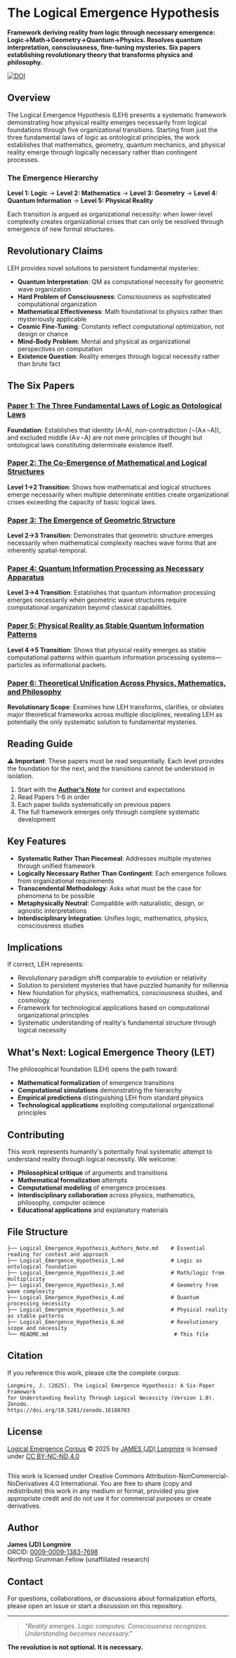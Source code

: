 # The Logical Emergence Hypothesis

**Framework deriving reality from logic through necessary emergence: Logic→Math→Geometry→Quantum→Physics. Resolves quantum interpretation, consciousness, fine-tuning mysteries. Six papers establishing revolutionary theory that transforms physics and philosophy.**

[![DOI](https://zenodo.org/badge/DOI/10.5281/zenodo.16188703.svg)](https://doi.org/10.5281/zenodo.16188703)

## Overview

The Logical Emergence Hypothesis (LEH) presents a systematic framework demonstrating how physical reality emerges necessarily from logical foundations through five organizational transitions. Starting from just the three fundamental laws of logic as ontological principles, the work establishes that mathematics, geometry, quantum mechanics, and physical reality emerge through logically necessary rather than contingent processes.

### The Emergence Hierarchy

**Level 1: Logic** → **Level 2: Mathematics** → **Level 3: Geometry** → **Level 4: Quantum Information** → **Level 5: Physical Reality**

Each transition is argued as organizational necessity: when lower-level complexity creates organizational crises that can only be resolved through emergence of new formal structures.

## Revolutionary Claims

LEH provides novel solutions to persistent fundamental mysteries:

- **Quantum Interpretation**: QM as computational necessity for geometric wave organization
- **Hard Problem of Consciousness**: Consciousness as sophisticated computational organization  
- **Mathematical Effectiveness**: Math foundational to physics rather than mysteriously applicable
- **Cosmic Fine-Tuning**: Constants reflect computational optimization, not design or chance
- **Mind-Body Problem**: Mental and physical as organizational perspectives on computation
- **Existence Question**: Reality emerges through logical necessity rather than brute fact

## The Six Papers

### [Paper 1: The Three Fundamental Laws of Logic as Ontological Laws](https://github.com/jdlongmire/logical_emergence/blob/main/Logical_Emergence_Hypothesis_1.md)
**Foundation**: Establishes that identity (A=A), non-contradiction (¬(A∧¬A)), and excluded middle (A∨¬A) are not mere principles of thought but ontological laws constituting determinate existence itself.

### [Paper 2: The Co-Emergence of Mathematical and Logical Structures](https://github.com/jdlongmire/logical_emergence/blob/main/Logical_Emergence_Hypothesis_2.md)
**Level 1→2 Transition**: Shows how mathematical and logical structures emerge necessarily when multiple determinate entities create organizational crises exceeding the capacity of basic logical laws.

### [Paper 3: The Emergence of Geometric Structure](https://github.com/jdlongmire/logical_emergence/blob/main/Logical_Emergence_Hypothesis_3.md)
**Level 2→3 Transition**: Demonstrates that geometric structure emerges necessarily when mathematical complexity reaches wave forms that are inherently spatial-temporal.

### [Paper 4: Quantum Information Processing as Necessary Apparatus](https://github.com/jdlongmire/logical_emergence/blob/main/Logical_Emergence_Hypothesis_4.md)
**Level 3→4 Transition**: Establishes that quantum information processing emerges necessarily when geometric wave structures require computational organization beyond classical capabilities.

### [Paper 5: Physical Reality as Stable Quantum Information Patterns](https://github.com/jdlongmire/logical_emergence/blob/main/Logical_Emergence_Hypothesis_5.md)
**Level 4→5 Transition**: Shows that physical reality emerges as stable computational patterns within quantum information processing systems—particles as informational packets.

### [Paper 6: Theoretical Unification Across Physics, Mathematics, and Philosophy](https://github.com/jdlongmire/logical_emergence/blob/main/Logical_Emergence_Hypothesis_6.md)
**Revolutionary Scope**: Examines how LEH transforms, clarifies, or obviates major theoretical frameworks across multiple disciplines, revealing LEH as potentially the only systematic solution to fundamental mysteries.

## Reading Guide

**⚠️ Important**: These papers must be read sequentially. Each level provides the foundation for the next, and the transitions cannot be understood in isolation.

1. Start with the **[Author's Note](https://github.com/jdlongmire/logical_emergence/blob/main/Logical_Emergence_Hypothesis_Authors_Note.md)** for context and expectations
2. Read Papers 1-6 in order
3. Each paper builds systematically on previous papers
4. The full framework emerges only through complete systematic development

## Key Features

- **Systematic Rather Than Piecemeal**: Addresses multiple mysteries through unified framework
- **Logically Necessary Rather Than Contingent**: Each emergence follows from organizational requirements
- **Transcendental Methodology**: Asks what must be the case for phenomena to be possible
- **Metaphysically Neutral**: Compatible with naturalistic, design, or agnostic interpretations
- **Interdisciplinary Integration**: Unifies logic, mathematics, physics, consciousness studies

## Implications

If correct, LEH represents:
- Revolutionary paradigm shift comparable to evolution or relativity
- Solution to persistent mysteries that have puzzled humanity for millennia  
- New foundation for physics, mathematics, consciousness studies, and cosmology
- Framework for technological applications based on computational organizational principles
- Systematic understanding of reality's fundamental structure through logical necessity

## What's Next: Logical Emergence Theory (LET)

The philosophical foundation (LEH) opens the path toward:
- **Mathematical formalization** of emergence transitions
- **Computational simulations** demonstrating the hierarchy
- **Empirical predictions** distinguishing LEH from standard physics
- **Technological applications** exploiting computational organizational principles

## Contributing

This work represents humanity's potentially final systematic attempt to understand reality through logical necessity. We welcome:

- **Philosophical critique** of arguments and transitions
- **Mathematical formalization** attempts 
- **Computational modeling** of emergence processes
- **Interdisciplinary collaboration** across physics, mathematics, philosophy, computer science
- **Educational applications** and explanatory materials

## File Structure

```
├── Logical_Emergence_Hypothesis_Authors_Note.md    # Essential reading for context and approach
├── Logical_Emergence_Hypothesis_1.md               # Logic as ontological foundation
├── Logical_Emergence_Hypothesis_2.md               # Math/logic from multiplicity  
├── Logical_Emergence_Hypothesis_3.md               # Geometry from wave complexity
├── Logical_Emergence_Hypothesis_4.md               # Quantum processing necessity
├── Logical_Emergence_Hypothesis_5.md               # Physical reality as stable patterns
├── Logical_Emergence_Hypothesis_6.md               # Revolutionary scope and necessity
└── README.md                                        # This file
```

## Citation

If you reference this work, please cite the complete corpus:

```
Longmire, J. (2025). The Logical Emergence Hypothesis: A Six-Paper Framework 
for Understanding Reality Through Logical Necessity (Version 1.0). Zenodo. 
https://doi.org/10.5281/zenodo.16188703
```

## License

<a href="https://github.com/jdlongmire/logical_emergence">Logical Emergence Corpus</a> © 2025 by <a href="https://github.com/jdlongmire">JAMES (JD) Longmire</a> is licensed under <a href="https://creativecommons.org/licenses/by-nc-nd/4.0/">CC BY-NC-ND 4.0</a>

<img src="https://mirrors.creativecommons.org/presskit/icons/cc.svg" alt="" style="max-width: 1em;max-height:1em;margin-left: .2em;"><img src="https://mirrors.creativecommons.org/presskit/icons/by.svg" alt="" style="max-width: 1em;max-height:1em;margin-left: .2em;"><img src="https://mirrors.creativecommons.org/presskit/icons/nc.svg" alt="" style="max-width: 1em;max-height:1em;margin-left: .2em;"><img src="https://mirrors.creativecommons.org/presskit/icons/nd.svg" alt="" style="max-width: 1em;max-height:1em;margin-left: .2em;">

This work is licensed under Creative Commons Attribution-NonCommercial-NoDerivatives 4.0 International. You are free to share (copy and redistribute) this work in any medium or format, provided you give appropriate credit and do not use it for commercial purposes or create derivatives.

## Author

**James (JD) Longmire**  
ORCID: [0009-0009-1383-7698](https://orcid.org/0009-0009-1383-7698)  
Northrop Grumman Fellow (unaffiliated research)

## Contact

For questions, collaborations, or discussions about formalization efforts, please open an issue or start a discussion on this repository.

---

> *"Reality emerges. Logic computes. Consciousness recognizes. Understanding becomes necessary."*

**The revolution is not optional. It is necessary.**
